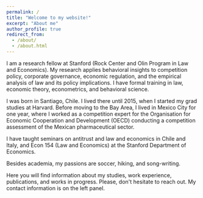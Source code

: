 ```yaml
---
permalink: /
title: "Welcome to my website!"
excerpt: "About me"
author_profile: true
redirect_from:
  - /about/
  - /about.html
---
```



I am a research fellow at Stanford (Rock Center and Olin Program in Law and Economics). My research applies behavioral insights to competition policy, corporate governance, economic regulation, and the empirical analysis of law and its policy implications. I have formal training in law, economic theory, econometrics, and behavioral science.

I was born in Santiago, Chile. I lived there until 2015, when I started my grad studies at Harvard. Before moving to the Bay Area, I lived in Mexico City for one year, where I worked as a competition expert for the Organisation for Economic Cooperation and Development (OECD) conducting a competition assessment of the Mexican pharmaceutical sector.

I have taught seminars on antitrust and law and economics in Chile and Italy, and Econ 154 (Law and Economics) at the Stanford Department of Economics.

Besides academia, my passions are soccer, hiking, and song-writing.

Here you will find information about my studies, work experience, publications, and works in progress. Please, don't hesitate to reach out. My contact information is on the left panel.
